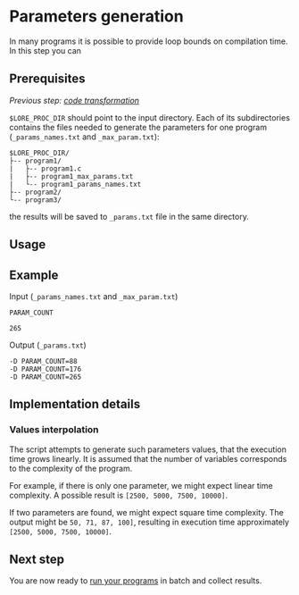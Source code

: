 # Parameters generation

In many programs it is possible to provide loop bounds on compilation time. In this step you can 


## Prerequisites

_Previous step: [code transformation](02_code_transformation.md)_

`$LORE_PROC_DIR` should point to the input directory. Each of its subdirectories contains the files needed to generate the parameters for one program (`_params_names.txt` and `_max_param.txt`):

```$xslt
$LORE_PROC_DIR/
├-- program1/  
|   ├-- program1.c
|   ├-- program1_max_params.txt
|   └-- program1_params_names.txt
├-- program2/  
└-- program3/
```

the results will be saved to `_params.txt` file in the same directory.


## Usage



## Example

Input (`_params_names.txt` and `_max_param.txt`)

```$xslt
PARAM_COUNT
```

```$xslt
265
```

Output (`_params.txt`)
```$xslt
-D PARAM_COUNT=88
-D PARAM_COUNT=176
-D PARAM_COUNT=265
```


## Implementation details

### Values interpolation

The script attempts to generate such parameters values, that the execution time grows linearly. It is assumed that the number of variables corresponds to the complexity of the program.

For example, if there is only one parameter, we might expect linear time complexity. A possible result is `[2500, 5000, 7500, 10000]`. 

If two parameters are found, we might expect square time complexity. The output might be `50, 71, 87, 100]`, resulting in execution time approximately `[2500, 5000, 7500, 10000]`.


## Next step

You are now ready to [run your programs](04_code_execution.md) in batch and collect results.